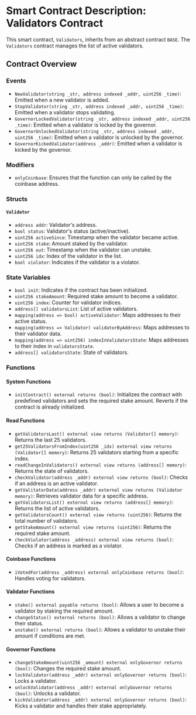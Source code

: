 # Smart Contract Description: Validators Contract

This smart contract, `Validators`, inherits from an abstract contract `BASE`. The `Validators` contract manages the list of active validators.

## Contract Overview

### Events

- `NewValidator(string _str, address indexed _addr, uint256 _time)`: Emitted when a new validator is added.
- `StopValidator(string _str, address indexed _addr, uint256 _time)`: Emitted when a validator stops validating.
- `GovernorLockedValidator(string _str, address indexed _addr, uint256 _time)`: Emitted when a validator is locked by the governor.
- `GovernorUnlockedValidator(string _str, address indexed _addr, uint256 _time)`: Emitted when a validator is unlocked by the governor.
- `GovernorKickedValidator(address _addr)`: Emitted when a validator is kicked by the governor.

### Modifiers

- `onlyCoinbase`: Ensures that the function can only be called by the coinbase address.

### Structs

#### `Validator`

- `address addr`: Validator's address.
- `bool status`: Validator's status (active/inactive).
- `uint256 activeSince`: Timestamp when the validator became active.
- `uint256 stake`: Amount staked by the validator.
- `uint256 out`: Timestamp when the validator can unstake.
- `uint256 idx`: Index of the validator in the list.
- `bool violator`: Indicates if the validator is a violator.

### State Variables

- `bool init`: Indicates if the contract has been initialized.
- `uint256 stakeAmount`: Required stake amount to become a validator.
- `uint256 index`: Counter for validator indices.
- `address[] validatorsList`: List of active validators.
- `mapping(address => bool) activeValidator`: Maps addresses to their active status.
- `mapping(address => Validator) validatorByAddress`: Maps addresses to their validator data.
- `mapping(address => uint256) indexInValidatorsState`: Maps addresses to their index in `validatorsState`.
- `address[] validatorsState`: State of validators.

### Functions

#### System Functions

- `initContract() external returns (bool)`: Initializes the contract with predefined validators and sets the required stake amount. Reverts if the contract is already initialized.

#### Read Functions

- `getValidatorsLast() external view returns (Validator[] memory)`: Returns the last 25 validators.
- `get25ValidatorsFromIndex(uint256 _idx) external view returns (Validator[] memory)`: Returns 25 validators starting from a specific index.
- `readChangeInValidators() external view returns (address[] memory)`: Returns the state of validators.
- `checkValidator(address _addr) external view returns (bool)`: Checks if an address is an active validator.
- `getValitatorData(address _addr) external view returns (Validator memory)`: Retrieves validator data for a specific address.
- `getValidatorsList() external view returns (address[] memory)`: Returns the list of active validators.
- `getValidatorsCount() external view returns (uint256)`: Returns the total number of validators.
- `getStakeAmount() external view returns (uint256)`: Returns the required stake amount.
- `checkViolator(address _address) external view returns (bool)`: Checks if an address is marked as a violator.

#### Coinbase Functions

- `iVotedFor(address _address) external onlyCoinbase returns (bool)`: Handles voting for validators.

#### Validator Functions

- `stake() external payable returns (bool)`: Allows a user to become a validator by staking the required amount.
- `changeStatus() external returns (bool)`: Allows a validator to change their status.
- `unstake() external returns (bool)`: Allows a validator to unstake their amount if conditions are met.

#### Governor Functions

- `changeStakeAmount(uint256 _amount) external onlyGovernor returns (bool)`: Changes the required stake amount.
- `lockValidator(address _addr) external onlyGovernor returns (bool)`: Locks a validator.
- `unlockValidator(address _addr) external onlyGovernor returns (bool)`: Unlocks a validator.
- `kickValidator(address _addr) external onlyGovernor returns (bool)`: Kicks a validator and handles their stake appropriately.
